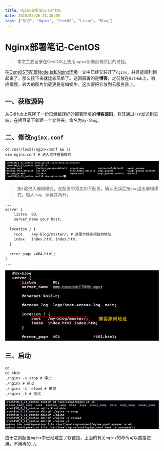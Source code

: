 ```yaml
---
title: Nginx部署笔记-CentOS
date: 2020/05/26 21:35:00
tags: ["杂记", "Nginx", "CentOS", "Linux", "Blog"]
---
```


# Nginx部署笔记-CentOS

<ClientOnly>
  <display-bar :displayData="$frontmatter"></display-bar>
</ClientOnly>

> 本文主要记录在CentOS上使用`nginx`部署前端项目的过程。

在[CentOS下配置Node.js和Nginx环境](/blog/other/systemenv/nodejs-config-for-centos.html)一文中已经安装好了`nginx`，并且能顺利跑起来了，那么接下来就比较简单了。这回部署的是**博客**，之前放在`GitHub`上，响应缓慢，较大的图片加载更是有如蜗牛，这次要把它放到云服务器上。

## 一、获取源码

从GitHub上克隆了一份已经编译好的部署环境的**博客源码**，将其通过`FTP`发送到云端，在根目录下新建一个文件夹，命名为`my-blog`。

## 二、修改`nginx.conf`

```shell
cd /usr/local/nginx/conf && ls
vim nginx.conf # 进入文件查看模式
```

![nginx-deploy-for-centos-01](/images/other/aboutdeploy/nginx-deploy-for-centos-01.png)

> 按`i`键进入编辑模式，在配置中添加如下配置。确认无误后按`esc`退出编辑模式，输入`:wq`，保存并离开。

```nginx
...
server {
	listen	80;
	server_name	your host;

  location / {
    root	/my-blog/master/; # 这里为博客项目的地址
    index	index.html index.htm;
  }

  error_page /404.html;
}
...
```

![nginx-deploy-for-centos-02](/images/other/aboutdeploy/nginx-deploy-for-centos-02.png)

## 三、启动

```shell
cd ..
cd sbin
./nginx -s stop # 停止
./nginx # 启动
./nginx -s reload # 重置
./nginx -t # 测试
```

![nginx-deploy-for-centos-03](/images/other/aboutdeploy/nginx-deploy-for-centos-03.png)

由于之前配置`nginx`中已经建立了软链接，上面的有关`nginx`的命令可以直接使用，不用再加`./`。

